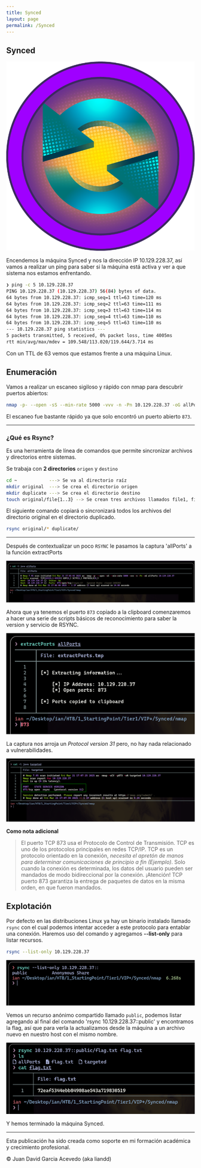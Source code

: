 ```yaml
---
title: Synced
layout: page
permalink: /Synced
---
```


<h2 class="titulo-principal">Synced</h2>
<div id="imgs" style="text-align: center;">
  <img src="/assets/images/StartingPoint/VIP/Synced/synced.webp" alt="under" oncontextmenu="return false;">
</div>

Encendemos la máquina Synced y nos la dirección IP 10.129.228.37, así vamos a realizar un ping para saber si la máquina está activa y ver a que sistema nos estamos enfrentando.

```bash
❯ ping -c 5 10.129.228.37
PING 10.129.228.37 (10.129.228.37) 56(84) bytes of data.
64 bytes from 10.129.228.37: icmp_seq=1 ttl=63 time=120 ms
64 bytes from 10.129.228.37: icmp_seq=2 ttl=63 time=111 ms
64 bytes from 10.129.228.37: icmp_seq=3 ttl=63 time=114 ms
64 bytes from 10.129.228.37: icmp_seq=4 ttl=63 time=110 ms
64 bytes from 10.129.228.37: icmp_seq=5 ttl=63 time=110 ms
--- 10.129.228.37 ping statistics ---
5 packets transmitted, 5 received, 0% packet loss, time 4005ms
rtt min/avg/max/mdev = 109.548/113.020/119.644/3.714 ms
```

Con un TTL de 63 vemos que estamos frente a una máquina Linux.
<h2 class="titulo-principal">Enumeración</h2>

Vamos a realizar un escaneo sigiloso y rápido con nmap para descubrir puertos abiertos:

```bash
nmap -p- --open -sS --min-rate 5000 -vvv -n -Pn 10.129.228.37 -oG allPorts
```

El escaneo fue bastante rápido ya que solo encontró un puerto abierto `873`.

<hr />
<h3 class="titulo-secundarion">¿Qué es Rsync?</h3>

Es una herramienta de línea de comandos que permite sincronizar archivos y directorios entre sistemas.

Se trabaja con **2 directorios** `origen` y `destino`

```bash
cd ~            ---> Se va al directorio raíz
mkdir original  ---> Se crea el directorio origen
mkdir duplicate ---> Se crea el directorio destino
touch original/file{1..3} --> Se crean tres archivos llamados file1, file2, file3 dentro de original
```

El siguiente comando copiará o sincronizará todos los archivos del directorio original en el directorio duplicado.

```bash
rsync original/* duplicate/
```
<hr />

Después de contextualizar un poco `RSYNC` le pasamos la captura 'allPorts' a la función extractPorts
<div style="text-align: center;">
  <img src="/assets/images/StartingPoint/VIP/Synced/extractPorts.png" alt="under" oncontextmenu="return false;">
</div>

Ahora que ya tenemos el puerto `873` copiado a la clipboard comenzaremos a hacer una serie de scripts básicos de reconocimiento para saber la version y servicio de RSYNC.
<div style="text-align: center;">
  <img src="/assets/images/StartingPoint/VIP/Synced/extractPorts1.png" alt="under" oncontextmenu="return false;">
</div>

La captura nos arroja un _Protocol version 31_ pero, no hay nada relacionado a vulnerabilidades.
<div style="text-align: center;">
  <img src="/assets/images/StartingPoint/VIP/Synced/nmap.png" alt="under" oncontextmenu="return false;">
</div>

**Como nota adicional**
> El puerto TCP 873 usa el Protocolo de Control de Transmisión. TCP es uno de los protocolos principales en redes TCP/IP. TCP es un protocolo orientado en la conexión, _necesita el apretón de manos para determinar comunicaciones de principio a fin (Ejemplo)_. Solo cuando la conexión es determinada, los datos del usuario pueden ser mandados de modo bidireccional por la conexión.
> ¡Atención! TCP puerto 873 garantiza la entrega de paquetes de datos en la misma orden, en que fueron mandados.

<h2 class="titulo-principal">Explotación</h2>

Por defecto en las distribuciones Linux ya hay un binario instalado llamado `rsync` con el cual podemos intentar acceder a este protocolo para entablar una conexión. Haremos uso del comando y agregamos **--list-only** para listar recursos.

```bash
rsync --list-only 10.129.228.37
```
<div style="text-align: center;">
  <img src="/assets/images/StartingPoint/VIP/Synced/rsync.png" alt="under" oncontextmenu="return false;">
</div>

Vemos un recurso anónimo compartido llamado `public`, podemos listar agregando al final del comando 'rsync 10.129.228.37::public' y encontramos la flag, así que para verla la actualizamos desde la máquina a un archivo nuevo en nuestro host con el mismo nombre.
<div style="text-align: center;">
  <img src="/assets/images/StartingPoint/VIP/Synced/flag.png" alt="under" oncontextmenu="return false;">
</div>

Y hemos terminado la máquina Synced.

---

Esta publicación ha sido creada como soporte en mi formación académica y crecimiento profesional.

© Juan David Garcia Acevedo (aka liandd)
